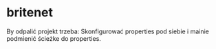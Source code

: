 # britenet

By odpalić projekt trzeba:
Skonfigurować properties pod siebie i mainie podmienić ścieżke do properties.


